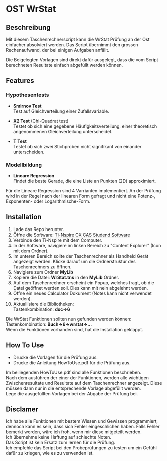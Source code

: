 # OST WrStat
## Beschreibung
Mit diesem Taschenrechnerscript kann die WrStat Prüfung an der Ost einfacher absolviert werden.
Das Script übernimmt den grossen Rechenaufwand, der bei einigen Aufgaben anfällt.

Die Beigelegten Vorlagen sind direkt dafür ausgelegt, dass die vom Script berechneten Resultate einfach abgefüllt werden können.

## Features
### Hypothesentests
 * **Smirnov Test**<br>
 Test auf Gleichverteilung einer Zufallsvariable.

 * **X2 Test** (Chi-Quadrat test)<br>
 Testet ob sich eine gegebene Häufigkeitsverteilung, einer theoretisch angenommenen Gleichverteilung unterscheidet.

 * **T Test**<br>
Testet ob sich zwei Stichproben nicht signifikant von einander unterscheiden.

### Modellbildung
 * **Lineare Regression**<br>
 Findet die beste Gerade, die eine Liste an Punkten (2D) approximiert.

 Für die Lineare Regression sind 4 Varrianten implementiert. An der Prüfung wird in der Regel nach der linearen Form gefragt und nicht eine Potenz-, Exponenten- oder Logarithmische-Form. 

## Installation
1) Lade das Repo herunter.
2) Öffne die Software: [Ti-Nspire CX CAS Studend Software](https://education.ti.com/de/software/details/en/36be84f974e940c78502aa47492887ab/ti-nspirecxcas_pc_full) 
3) Verbinde den Ti-Nspire mit dem Computer. 
4) In der Software, navigiere im linken Bereich zu "Content Explorer" (Icon mit dem Ordner).
5) Im unteren Bereich sollte der Taschenrechner als Handheld Gerät angezeigt werden. Klicke darauf um die Ordnerstruktur des Taschenrechners zu öffnen.
6) Navigiere zum Ordner **MyLib**
7) Kopiere die Datei: **WrStat.tns** in den **MyLib** Ordner.
8) Auf dem Taschenrechner erscheint ein Popup, welches fragt, ob die Datei geöffnet werden soll. Dies kann mit nein abgelehnt werden.
9) Öffne ein neues Calculator Dokument (Notes kann nicht verwendet werden).
10) Aktuallisiere die Bibliotheken:<br>
Tastenkombination: **doc->6**

Die WrStat Funktionen sollten nun gefunden werden können:<br>
Tastenkombination: **Buch->6->wrstat->...**<br>
Wenn die Funktionen vorhanden sind, hat die Installation geklappt.

## How To Use
- Drucke die Vorlagen für die Prüfung aus.
- Drucke die Anleitung HowToUse.pdf für die Prüfung aus.

Im beiliegenden HowToUse.pdf sind alle Funktionen beschrieben.<br>
Nach dem ausführen der einer der Funktionen, werden alle wichtigen Zwischenresultate und Resultate auf dem Taschenrechner angezeigt. Diese müssen dann nur in die entsprechende Vorlage abgefüllt werden.<br>
Lege die ausgefüllten Vorlagen bei der Abgabe der Prüfung bei.

## Disclamer
Ich habe alle Funktionen mit bestem Wissen und Gewissen programmiert, dennoch kann es sein, dass sich Fehler eingeschlichen haben. Falls Fehler bemerkt werden, wäre ich froh, wenn mir diese mitgeteilt werden.<br>
Ich übernehme keine Haftung auf schlechte Noten.<br>
Das Script ist kein Ersatz zum lernen für die Prüfung.<br>
Ich empfehle das Script bei den Probeprüfungen zu testen um ein Gefühl dafür zu kriegen, wie es zu verwenden ist.